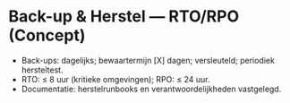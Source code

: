 # Back-up & Herstel — RTO/RPO (Concept)

- Back-ups: dagelijks; bewaartermijn [X] dagen; versleuteld; periodiek hersteltest.
- RTO: ≤ 8 uur (kritieke omgevingen); RPO: ≤ 24 uur.
- Documentatie: herstelrunbooks en verantwoordelijkheden vastgelegd.
